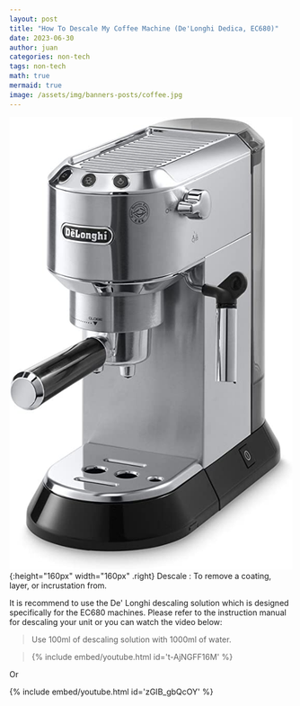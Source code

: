 ```yaml
---
layout: post
title: "How To Descale My Coffee Machine (De'Longhi Dedica, EC680)"
date: 2023-06-30
author: juan
categories: non-tech
tags: non-tech
math: true
mermaid: true
image: /assets/img/banners-posts/coffee.jpg
---
```


![coffee maker De'Longhi Dedica, EC680](/assets/img/home/coffee-maker.jpg){:height="160px" width="160px" .right}
Descale
: To remove a coating, layer, or incrustation from.

It is recommend to use the De' Longhi descaling solution which is designed specifically for the EC680 machines. Please refer to the instruction manual for descaling your unit or you can watch the video below:

> Use 100ml of descaling solution with 1000ml of water.

> {% include embed/youtube.html id='t-AjNGFF16M' %}

Or

{% include embed/youtube.html id='zGIB_gbQcOY' %}
